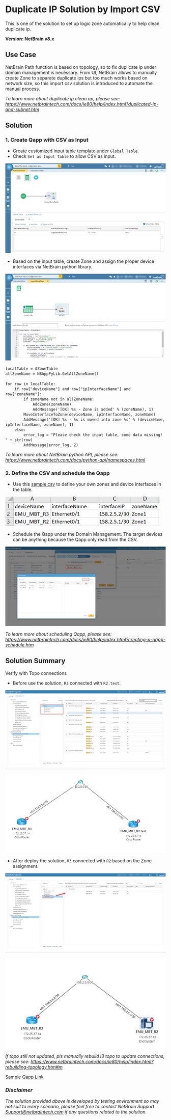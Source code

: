 # Duplicate IP Solution by Import CSV
This is one of the solution to set up logic zone automatically to help clean duplicate ip.

**Version: NetBrain v8.x**

## Use Case

NetBrain Path function is based on topology, so to fix duplicate ip under domain management is necessary. From UI, NetBrain allows to manually create Zone to separate duplicate ips but too much works based on network size, so this import csv solution is introduced to automate the manual process.

*To learn more about duplicate ip clean up, please see: https://www.netbraintech.com/docs/ie80/help/index.html?duplicated-ip-and-subnet.htm*


## Solution

### 1. Create Qapp with CSV as Input

* Create customized input table template under `Global Table`.
* Check `Set as Input Table` to allow CSV as input.

![](images/qapp1.png)

* Based on the input table, create Zone and assign the proper device interfaces via NetBrain python library.

![](images/qappscript.png)

```
localTable = $ZoneTable
allZoneName = NBAppPyLib.GetAllZoneName()

for row in localTable:
    if row["deviceName"] and row["ipInterfaceName"] and row["zoneName"]:
        if zoneName not in allZoneName:
            AddZone(zoneName)
            AddMessage('[OK] %s - Zone is added' % (zoneName), 1)
        MoveInterfaceToZone(deviceName, ipInterfaceName, zoneName)
        AddMessage('[OK] %s - %s is moved into zone %s' % (deviceName, ipInterfaceName, zoneName), 1)
    else:
        error_log = "Please check the input table, some data missing! " + str(row)
        AddMessage(error_log, 2)
```
*To learn more about NetBrain python API, please see: https://www.netbraintech.com/docs/python-api/namespaces.html*


### 2. Define the CSV and schedule the Qapp

* Use this [sample csv](resources/TableInput_ZoneTable.csv) to define your own zones and device interfaces in the table.

![](images/inputcsv.png)

* Schedule the Qapp under the Domain Management. The target devices can be anything because the Qapp only read from the CSV.

![](images/scheduleqapp.png)

*To learn more about scheduling Qapp, please see: https://www.netbraintech.com/docs/ie80/help/index.html?creating-a-qapp-schedule.htm*

## Solution Summary
Verify with Topo connections

* Before use the solution, `R3` connected with `R2.test`.

![](images/zonetable1.png)

![](images/beforemap.png)

* After deploy the solution, `R3` connected with `R2` based on the Zone assignment.

![](images/zonetable2.png)

![](images/aftermap.png)

*If topo still not updated, pls manually rebuild l3 topo to update connections, please see: https://www.netbraintech.com/docs/ie80/help/index.html?rebuilding-topology.htm#m*

[Sample Qapp Link](resources/Set%20Zone%20via%20Import%20Table.xapp)

### *Disclaimer*
*The solution provided above is developed by testing environment so may not suit to every scenario, please feel free to contact NetBrain Support <Support@netbraintech.com> if any questions related to the solution.* 

